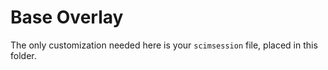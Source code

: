 # Base Overlay

The only customization needed here is your `scimsession` file, placed in this folder.

